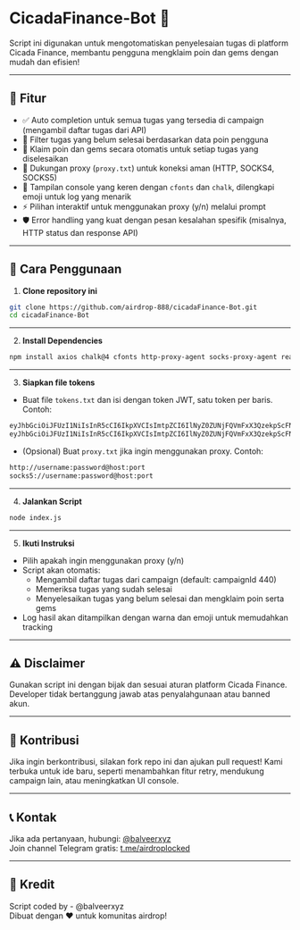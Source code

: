 # CicadaFinance-Bot 🦗

Script ini digunakan untuk mengotomatiskan penyelesaian tugas di platform Cicada Finance, membantu pengguna mengklaim poin dan gems dengan mudah dan efisien!

---

## 📌 Fitur
- ✅ Auto completion untuk semua tugas yang tersedia di campaign (mengambil daftar tugas dari API)
- 🔄 Filter tugas yang belum selesai berdasarkan data poin pengguna
- 🎁 Klaim poin dan gems secara otomatis untuk setiap tugas yang diselesaikan
- 🔌 Dukungan proxy (`proxy.txt`) untuk koneksi aman (HTTP, SOCKS4, SOCKS5)
- 🌈 Tampilan console yang keren dengan `cfonts` dan `chalk`, dilengkapi emoji untuk log yang menarik
- ⚡ Pilihan interaktif untuk menggunakan proxy (y/n) melalui prompt
- 🛡️ Error handling yang kuat dengan pesan kesalahan spesifik (misalnya, HTTP status dan response API)

---

## 🚀 Cara Penggunaan

1. **Clone repository ini**
```sh
git clone https://github.com/airdrop-888/cicadaFinance-Bot.git
cd cicadaFinance-Bot
```

---

2. **Install Dependencies**
```sh
npm install axios chalk@4 cfonts http-proxy-agent socks-proxy-agent readline-sync
```

---

3. **Siapkan file tokens**

- Buat file `tokens.txt` dan isi dengan token JWT, satu token per baris. Contoh:
```sh
eyJhbGciOiJFUzI1NiIsInR5cCI6IkpXVCIsImtpZCI6IlNyZ0ZUNjFQVmFxX3QzekpScFNCUWxkSjV2R0R4dV9Yb0pjTTBoekk4OXMifQ...
eyJhbGciOiJFUzI1NiIsInR5cCI6IkpXVCIsImtpZCI6IlNyZ0ZUNjFQVmFxX3QzekpScFNCUWxkSjV2R0R4dV9Yb0pjTTBoekk4OXMifQ...
```

- (Opsional) Buat `proxy.txt` jika ingin menggunakan proxy. Contoh:
```sh
http://username:password@host:port
socks5://username:password@host:port
```

---

4. **Jalankan Script**
```sh
node index.js
```

---

5. **Ikuti Instruksi**

- Pilih apakah ingin menggunakan proxy (y/n)
- Script akan otomatis:
  - Mengambil daftar tugas dari campaign (default: campaignId 440)
  - Memeriksa tugas yang sudah selesai
  - Menyelesaikan tugas yang belum selesai dan mengklaim poin serta gems
- Log hasil akan ditampilkan dengan warna dan emoji untuk memudahkan tracking

---

## ⚠️ Disclaimer
Gunakan script ini dengan bijak dan sesuai aturan platform Cicada Finance.  
Developer tidak bertanggung jawab atas penyalahgunaan atau banned akun.

---

## 🤝 Kontribusi
Jika ingin berkontribusi, silakan fork repo ini dan ajukan pull request! Kami terbuka untuk ide baru, seperti menambahkan fitur retry, mendukung campaign lain, atau meningkatkan UI console.

---

## 📞 Kontak
Jika ada pertanyaan, hubungi: [@balveerxyz](https://t.me/balveerxyz)  
Join channel Telegram gratis: [t.me/airdroplocked](https://t.me/airdroplocked)

---

## 🙌 Kredit
Script coded by - @balveerxyz  
Dibuat dengan ❤️ untuk komunitas airdrop!
